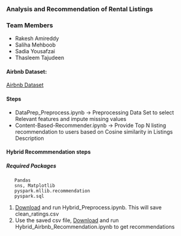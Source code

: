 ### Analysis and Recommendation of Rental Listings

### Team Members
  - Rakesh Amireddy 
  - Saliha Mehboob
  - Sadia Yousafzai 
  - Thasleem Tajudeen
  
 #### Airbnb Dataset:
   [Airbnb Dataset](http://insideairbnb.com/get-the-data.html)
   
  #### Steps
   - DataPrep_Preprocess.ipynb -> Preprocessing Data Set to select Relevant features and impute missing values
   - Content-Based-Recommender.ipynb -> Provide Top N listing recommendation to users based on Cosine similarity in Listings Description
  
  #### Hybrid Recommmendation steps
   ##### Required Packages
       Pandas
       sns, Matplotlib
       pyspark.mllib.recommendation 
       pyspark.sql
  1. [Download](Recommendation%20systems/Hybrid_Preprocess.ipynb) and run Hybrid_Preprocess.ipynb. This will save clean_ratings.csv
  2. Use the saved csv file, [Download](Recommendation%20systems/Hybrid_Airbnb_Recommendation.ipynb) and run Hybrid_Airbnb_Recommendation.ipynb to get recommendations
       
       
